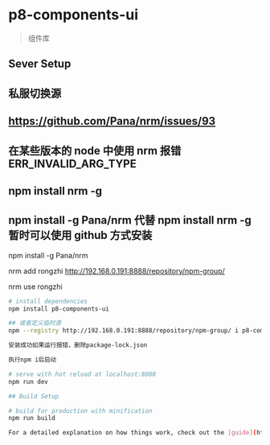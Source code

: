 # p8-components-ui

> 组件库

## Sever Setup

## 私服切换源

## https://github.com/Pana/nrm/issues/93

## 在某些版本的 node 中使用 nrm 报错 ERR_INVALID_ARG_TYPE

## npm install nrm -g

## npm install -g Pana/nrm 代替 npm install nrm -g 暂时可以使用 github 方式安装

npm install -g Pana/nrm

nrm add rongzhi http://192.168.0.191:8888/repository/npm-group/

nrm use rongzhi

```bash
# install dependencies
npm install p8-components-ui

## 或者定义临时源
npm --registry http://192.168.0.191:8888/repository/npm-group/ i p8-components-ui

安装成功如果运行报错，删除package-lock.json

执行npm i后启动

# serve with hot reload at localhost:8080
npm run dev

## Build Setup

# build for production with minification
npm run build

For a detailed explanation on how things work, check out the [guide](http://vuejs-templates.github.io/webpack/) and [docs for vue-loader](http://vuejs.github.io/vue-loader).
```
